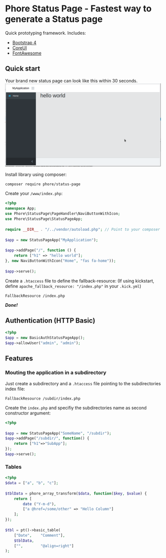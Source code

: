 # Phore Status Page - Fastest way to generate a Status page

Quick prototyping framework. Includes:

- [Bootstrap 4](https://getbootstrap.com)
- [CoreUI](https://coreui.io/)
- [FontAwesome](https://fontawesome.com)

## Quick start

Your brand new status page can look like this within 30 seconds.
![StatusPage](doc/coreui-screenshot.png)

Install library using composer:
```bash
composer require phore/status-page
```

Create your `/www/index.php`:
```php
<?php
namespace App;
use Phore\StatusPage\PageHandler\NaviButtonWithIcon;
use Phore\StatusPage\StatusPageApp;

require __DIR__ . "/../vendor/autoload.php"; // Point to your composer vendor directory here!

$app = new StatusPageApp("MyApplication");

$app->addPage("/", function () {
    return ["h1" => "hello world"];
}, new NaviButtonWithIcon("Home", "fas fa-home"));

$app->serve();
```

Create a `.htaccess` file to define the fallback-resource:
(If using kickstart, define `apache_fallback_resource: "/index.php"` in your `.kick.yml`)
```
FallbackResource /index.php
```

***Done!***


## Authentication (HTTP Basic)

```php
<?php 
$app = new BasicAuthStatusPageApp();
$app->allowUser("admin", "admin");

```


## Features

### Mouting the application in a subdirectory

Just create a subdirectory and a `.htaccess` file pointing to 
the subdirectories index file:

```
FallbackResource /subdir/index.php
```

Create the `index.php` and specifiy the subdirectories name
as second constructor argument:

```php
<?php

$app = new StatusPageApp("SomeName", "/subdir");
$app->addPage("/subdir/", function() {
    return ["h1"=>"SubApp"];
});
$app->serve();
```




### Tables

```php
<?php
$data = ["a", "b", "c"];

$tblData = phore_array_transform($data, function($key, $value) {
    return [
        date ("Y-m-d"),
        ["a @href=/some/other" => "Hello Column"]
    ];
});

$tbl = pt()->basic_table(
    ["Date",    "Comment"],
    $tblData,
    ["",        "@align=right"]
);

```



